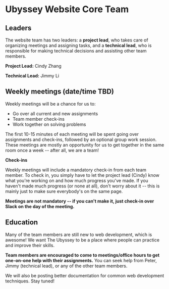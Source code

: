 # Ubyssey Website Core Team

## Leaders

The website team has two leaders: a **project lead**, who takes care of organizing meetings and assigning tasks, and a **technical lead**, who is responsible for making technical decisions and assisting other team members. 

**Project Lead:** Cindy Zhang

**Technical Lead:** Jimmy Li

## Weekly meetings (date/time TBD)

Weekly meetings will be a chance for us to:
- Go over all current and new assignments
- Team member check-ins
- Work together on solving problems

The first 10-15 minutes of each meeting will be spent going over assignments and check-ins, followed by an optional group work session. These meetings are mostly an opportunity for us to get together in the same room once a week -- after all, we are a team!

**Check-ins**

Weekly meetings will include a mandatory check-in from each team member. To check in, you simply have to let the project lead (Cindy) know what you're working on and how much progress you've made. If you haven't made much progress (or none at all), don't worry about it -- this is mainly just to make sure everybody's on the same page.

**Meetings are not mandatory -- if you can't make it, just check-in over Slack on the day of the meeting.**

## Education

Many of the team members are still new to web development, which is awesome! We want The Ubyssey to be a place where people can practice and improve their skills. 

**Team members are encouraged to come to meetings/office hours to get one-on-one help with their assignments.** You can seek help from Peter, Jimmy (technical lead), or any of the other team members.

We will also be posting better documentation for common web development techniques. Stay tuned!
